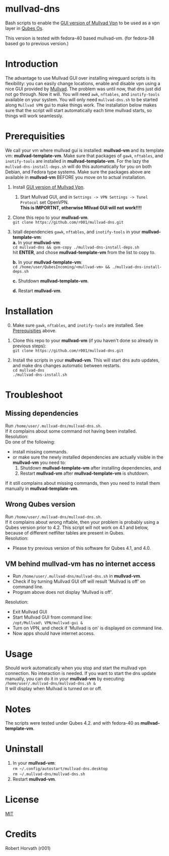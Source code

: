 # mullvad-dns

Bash scripts to enable the [GUI version of Mullvad Vpn](https://mullvad.net/en/help/install-mullvad-app-linux/) to be used as a vpn layer in [Qubes Os](https://www.qubes-os.org/).

This version is tested with fedora-40 based mullvad-vm. (for fedora-38 based go to previous version.) 

# Introduction

The advantage to use Mullvad GUI over installing wireguard scripts is its flexibility: you can easily change locations, enable and disable vpn using a nice GUI provided by [Mullvad](https:www.mullvad.net). The problem was until now, that dns just did not go through. Now it will. You will need `awk`, `nftables`, and `inotify-tools` available on your system. You will only need `mullvad-dns.sh` to be started along `Mullvad VPN` gui to make things work. The installation below makes sure that the script will start automatically each time mullvad starts, so things will work seamlessly.

# Prerequisities
We call your vm where mullvad gui is installed: **mullvad-vm** and its template vm: **mullvad-template-vm**.
Make sure that packages of `gawk`, `nftables`, and `inotify-tools` are installed in **mullvad-template-vm**. For the lazy the `mullvad-dns-install-deps.sh` will do this automatically for you on both Debian, and Fedora type systems. Make sure the packages above are available in **mullvad-vm** BEFORE you move on to actual installation. 
1. Install [GUI version of Mullvad Vpn](https://mullvad.net/en/help/install-mullvad-app-linux/).  
    1. Start Mullvad GUI, and in `Settings -> VPN Settings -> Tunel Protocol` set OpenVPN.  
    **This is IMPORTNT, otherwise Mllvad GUI will not work!!!!**
2. Clone this repo to your **mullvad-vm**.  
    `git clone https://github.com/r001/mullvad-dns.git`
3. Istall dependencies `gawk`, `nftables`, and `inotify-tools` in your **mullvad-template-vm**:  
   **a.** In your **mullvad-vm**:  
   `cd mullvad-dns && qvm-copy ./mullvad-dns-install-deps.sh`  
   hit **ENTER**, and chose **mullvad-template-vm** from the list to copy to.  

   **b.** In your **mullvad-template-vm**:  
   `cd /home/user/QubesIncoming/<mullvad-vm> && ./mullvad-dns-install-deps.sh`  

   **c.** Shutdown **mullvad-template-vm**.  

   **d.** Restart **mullvad-vm**.  

# Installation
0. Make sure `gawk`, `nftables`, and `inotify-tools` are installed. See [Prerequisities](#prerequisities) above.  
1. Clone this repo to your **mullvad-vm** (if you haven't done so already in previous steps):  
    `git clone https://github.com/r001/mullvad-dns.git`

2. Install the scripts in your **mullvad-vm**. This will start dns auto updates, and make dns changes automatic between restarts.  
    `cd mullvad-dns`  
    `./mullvad-dns-install.sh`  

# Troubleshoot

## Missing dependencies
Run `/home/user/.mullvad-dns/mullvad-dns.sh`.  
If it complains about some command not having been installed.  
Resolution:  
Do one of the following:
- install missing commands. 
- or make sure the newly installed dependencies are actually visible in the **mullvad-vm** you need to:
  1. Shutdown **mullvad-template-vm** after installing dependencies, and 
  2. Restart **mullvad-vm** after **mullvad-template-vm** is shutdown.  

If it still complains about missing commands, then you need to install them manually in **mullvad-template-vm**.  

## Wrong Qubes version

Run `/home/user/.mullvad-dns/mullvad-dns.sh`.  
If it complains about wrong nftable, then your problem is probably using a Qubes version prior to 4.2. This script will not work on 4.1 and below, because of different netfilter tables are present in Qubes.  
Resolution:
- Please try previous version of this software for Qubes 4.1, and 4.0.

## VM behind **mullvad-vm** has no internet access

- Run `/home/user/.mullvad-dns/mullvad-dns.sh` in **mullvad-vm**.  
- Check if by turning Mullvad GUI off will result 'Mullvad is off' on command line.
- Program above does not display 'Mullvad is off'.

Resolution:
- Exit Mullvad GUI
- Start Mullvad GUI from command line:  
  `/opt/Mullvad\ VPN/mullvad-gui &`  
- Turn on VPN, and check if 'Mullvad is on' is displayed on command line.
- Now apps should have internet access.

# Usage

Should work automatically when you stop and start the mullvad vpn connection. No interaction is needed.
If you want to start the dns update manually, you can do it in your **mullvad-vm** by executing:  
  `/home/user/.mullvad-dns/mullvad-dns.sh &`  
  It will display when Mullvad is turned on or off.

# Notes

The scripts were tested under Qubes 4.2. and with fedora-40 as **mullvad-template-vm**.

# Uninstall

1. In your **mullvad-vm**:   
    `rm ~/.config/autostart/mullvad-dns.desktop`  
    `rm ~/.mullvad-dns/mullvad-dns.sh`
2. Restart **mullvad-vm**.

# License

[MIT](./LICENSE.txt)

# Credits

Robert Horvath (r001)
